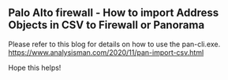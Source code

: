 ## Palo Alto firewall - How to import Address Objects in CSV to Firewall or Panorama ##

Please refer to this blog for details on how to use the pan-cli.exe.
https://www.analysisman.com/2020/11/pan-import-csv.html

Hope this helps!


